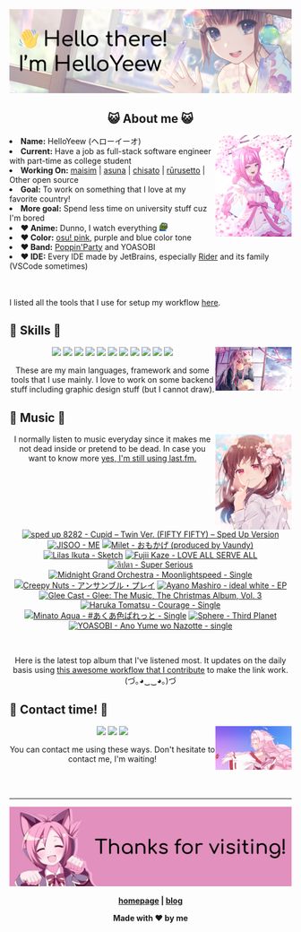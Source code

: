 <img src="welcome-banner.png" alt="Welcome!">

<h2 align="center">😺 About me 😺</h2> 
<img src="helloyeewchan.jpg" width="27%" align="right">
<li><b>Name:</b> HelloYeew (ヘローイーオ)</li>
<li><b>Current:</b> Have a job as full-stack software engineer with part-time as college student</li>
<li><b>Working On:</b> <a href="https://github.com/HelloYeew/maisim">maisim</a> | <a href="https://github.com/HelloYeew/asuna">asuna</a> | <a href="https://github.com/HelloYeew/chisato">chisato</a> | <a href="https://github.com/Rurusetto/rurusetto">rūrusetto</a> | Other open source</li>
<li><b>Goal:</b> To work on something that I love at my favorite country!</li>
<li><b>More goal:</b> Spend less time on university stuff cuz I'm bored</li>
<li><b>❤️ Anime:</b> Dunno, I watch everything <img src="twitch-emoji/YEP.png" width="3%" vertical-align="middle"></li>
<li><b>❤️ Color:</b> <a href="https://www.color-hex.com/color-palette/104633">osu! pink</a>, purple and blue color tone</li>
<li><b>❤️ Band:</b> <a href="https://bandori.fandom.com/wiki/Poppin%27Party">Poppin'Party</a> and YOASOBI</li>
<li><b>❤️ IDE:</b> Every IDE made by JetBrains, especially <a href="https://www.jetbrains.com/rider/">Rider</a> and its family</li> (VSCode sometimes)
<br>
<br>
<br>

<p>I listed all the tools that I use for setup my workflow <a href="https://github.com/HelloYeew/workflow-setup">here</a>.</p>

## 📇 Skills 📇

<img src="knowledge-pic.png" width="27%" align="right">
<p align="center"><img src="https://img.shields.io/badge/-python-3776AB.svg?&style=for-the-badge&logo=python&logoColor=white"/> <img src="https://img.shields.io/badge/-django-092E20.svg?&style=for-the-badge&logo=django&logoColor=white"/> <img src="https://img.shields.io/badge/-csharp-239120.svg?&style=for-the-badge&logo=csharp&logoColor=white"/> <img src="https://img.shields.io/badge/-javascript-F7DF1E.svg?&style=for-the-badge&logo=javascript&logoColor=black"/> <img src="https://img.shields.io/badge/java-007396.svg?&style=for-the-badge&logo=java&logoColor=white"/> <img src="https://img.shields.io/badge/-html5-E34F26.svg?&style=for-the-badge&logo=html5&logoColor=white"/> <img src="https://img.shields.io/badge/-css3-1572B6.svg?&style=for-the-badge&logo=css3&logoColor=white"/> <img src="https://img.shields.io/badge/-nginx-009639.svg?&style=for-the-badge&logo=nginx&logoColor=white"/> <img src="https://img.shields.io/badge/-digitalocean-0080FF.svg?&style=for-the-badge&logo=digitalocean&logoColor=white"/> <img src="https://img.shields.io/badge/-svelte-FF3E00.svg?&style=for-the-badge&logo=svelte&logoColor=white"/> <img src="https://img.shields.io/badge/-tailwind CSS-06B6D4.svg?&style=for-the-badge&logo=Tailwind CSS&logoColor=white"/>

<p align="center">These are my main languages, framework and some tools that I use mainly. I love to work on some backend stuff including graphic design stuff (but I cannot draw).</p>

## 🎵 Music 🎵

<img src="music-pic.png" width="27%" align="right">

<p align="center">I normally listen to music everyday since it makes me not dead inside or pretend to be dead. In case you want to know more <a href="https://www.last.fm/user/HelloYeew">yes, I'm still using last.fm.</p>
  
<br>

<!-- lastfm -->
<p align="center"><a href="https://www.last.fm/music/sped+up+8282/Cupid+%E2%80%93+Twin+Ver.+(FIFTY+FIFTY)+%E2%80%93+Sped+Up+Version"><img src="https://lastfm.freetls.fastly.net/i/u/64s/4ef74e3ac8cde829d46ee39f749bb0f6.jpg" title="sped up 8282 - Cupid – Twin Ver. (FIFTY FIFTY) – Sped Up Version"></a> <a href="https://www.last.fm/music/JISOO/ME"><img src="https://lastfm.freetls.fastly.net/i/u/64s/64203b204e3b210f2cc15902ce687e6c.jpg" title="JISOO - ME"></a> <a href="https://www.last.fm/music/Milet/%E3%81%8A%E3%82%82%E3%81%8B%E3%81%92+(produced+by+Vaundy)"><img src="https://lastfm.freetls.fastly.net/i/u/64s/e8b4347b98428c2b62e67954b4d30d96.png" title="Milet - おもかげ (produced by Vaundy)"></a> <a href="https://www.last.fm/music/Lilas+Ikuta/Sketch"><img src="https://lastfm.freetls.fastly.net/i/u/64s/bbff14eb338be2f2ef526a30c4293d87.jpg" title="Lilas Ikuta - Sketch"></a> <a href="https://www.last.fm/music/Fujii+Kaze/LOVE+ALL+SERVE+ALL"><img src="https://lastfm.freetls.fastly.net/i/u/64s/655bd5687606d09c451cca7780e2ac9b.jpg" title="Fujii Kaze - LOVE ALL SERVE ALL"></a> <a href="https://www.last.fm/music/%E0%B8%A5%E0%B8%B4%E0%B8%9B%E0%B8%95%E0%B8%B2/Super+Serious"><img src="https://lastfm.freetls.fastly.net/i/u/64s/f1ca2dfa95c9ab20ffe18bfcb47583eb.jpg" title="ลิปตา - Super Serious"></a> <a href="https://www.last.fm/music/Midnight+Grand+Orchestra/Moonlightspeed+-+Single"><img src="https://lastfm.freetls.fastly.net/i/u/64s/c1aa145addf6811b64bfca7dbf584382.jpg" title="Midnight Grand Orchestra - Moonlightspeed - Single"></a> <a href="https://www.last.fm/music/Creepy+Nuts/%E3%82%A2%E3%83%B3%E3%82%B5%E3%83%B3%E3%83%96%E3%83%AB%E3%83%BB%E3%83%97%E3%83%AC%E3%82%A4"><img src="https://lastfm.freetls.fastly.net/i/u/64s/2120a7593b491f444ea744bfcebbd62e.jpg" title="Creepy Nuts - アンサンブル・プレイ"></a> <a href="https://www.last.fm/music/Ayano+Mashiro/ideal+white+-+EP"><img src="https://lastfm.freetls.fastly.net/i/u/64s/0796d4dab79a49ab78aaa5e80d47ec47.jpg" title="Ayano Mashiro - ideal white - EP"></a> <a href="https://www.last.fm/music/Glee+Cast/Glee:+The+Music,+The+Christmas+Album,+Vol.+3"><img src="https://lastfm.freetls.fastly.net/i/u/64s/2a54b8b066fd44d9b3fd5f28abfcd4f5.png" title="Glee Cast - Glee: The Music, The Christmas Album, Vol. 3"></a> <a href="https://www.last.fm/music/Haruka+Tomatsu/Courage+-+Single"><img src="https://lastfm.freetls.fastly.net/i/u/64s/ae24dd4cf7abecd452dc3ddc99f41d8c.jpg" title="Haruka Tomatsu - Courage - Single"></a> <a href="https://www.last.fm/music/Minato+Aqua/%23%E3%81%82%E3%81%8F%E3%81%82%E8%89%B2%E3%81%B1%E3%82%8C%E3%81%A3%E3%81%A8+-+Single"><img src="https://lastfm.freetls.fastly.net/i/u/64s/9d099c2a7ea4d93a553cd4e36b4a29d7.png" title="Minato Aqua - #あくあ色ぱれっと - Single"></a> <a href="https://www.last.fm/music/Sphere/Third+Planet"><img src="https://lastfm.freetls.fastly.net/i/u/64s/371ecd8520364aa892549307ff111e06.png" title="Sphere - Third Planet"></a> <a href="https://www.last.fm/music/YOASOBI/Ano+Yume+wo+Nazotte+-+single"><img src="https://lastfm.freetls.fastly.net/i/u/64s/d1210a101ed31d5de8131585e7ca2f2e.png" title="YOASOBI - Ano Yume wo Nazotte - single"></a> </p>

<br>

<p align="center">Here is the latest top album that I've listened most. It updates on the daily basis using <a href="https://github.com/melipass/lastfm-to-markdown/">this awesome workflow that I contribute</a> to make the link work. (づ｡◕‿‿◕｡)づ</p>

## 📝 Contact time! 📝

<img src="contact-pic.png" width="27%" align="right">

<p align="center"><a href="https://twitter.com/nonggummud" target="_blank"><img src="https://img.shields.io/badge/-nonggummud-1DA1F2.svg?&style=for-the-badge&logo=Twitter&logoColor=white"/></a> <a href="https://www.linkedin.com/in/helloyeew" target="_blank"><img src="https://img.shields.io/badge/-helloyeew-0A66C2.svg?&style=for-the-badge&logo=linkedin&logoColor=white"/></a> <a href="https://peerlist.io/helloyeew"><img src="https://img.shields.io/badge/-peerlist-00AA45.svg?&style=for-the-badge"/></a></p>

<p align="center">You can contact me using these ways. Don't hesitate to contact me, I'm waiting!</p>
<br>
<br>

---

<img src="bye-banner.png" alt="Thanks for visiting!">

<p align="center"><b><a href="https://www.helloyeew.dev">homepage</a> | <b><a href="https://story.helloyeew.dev/">blog</a></p>

<p align="center">Made with ❤️ by me</p>

